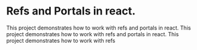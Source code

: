 # Refs and Portals in react.

This project demonstrates how to work with refs and portals in react.
This project demonstrates how to work with refs and portals in react.
This project demonstrates how to work with refs 